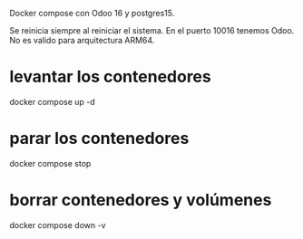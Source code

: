 <p>Docker compose con Odoo 16 y postgres15.<p>
Se reinicia siempre al reiniciar el sistema.
En el puerto 10016 tenemos Odoo.
No es valido para arquitectura ARM64.

# levantar los contenedores
docker compose up -d

# parar los contenedores
docker compose stop

# borrar contenedores y volúmenes
docker compose down -v

